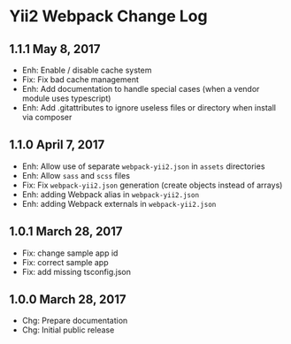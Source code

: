Yii2 Webpack Change Log
=======================

1.1.1 May 8, 2017
-------------------

 * Enh: Enable / disable cache system
 * Fix: Fix bad cache management
 * Enh: Add documentation to handle special cases (when a vendor module uses typescript)
 * Enh: Add .gitattributes to ignore useless files or directory when install via composer

1.1.0 April 7, 2017
-------------------

 * Enh: Allow use of separate `webpack-yii2.json` in `assets` directories
 * Enh: Allow `sass` and `scss` files
 * Fix: Fix `webpack-yii2.json` generation (create objects instead of arrays)
 * Enh: adding Webpack alias in `webpack-yii2.json`
 * Enh: adding Webpack externals in `webpack-yii2.json`

1.0.1 March 28, 2017
--------------------

 * Fix: change sample app id
 * Fix: correct sample app
 * Fix: add missing tsconfig.json

1.0.0 March 28, 2017
--------------------

 * Chg: Prepare documentation
 * Chg: Initial public release

